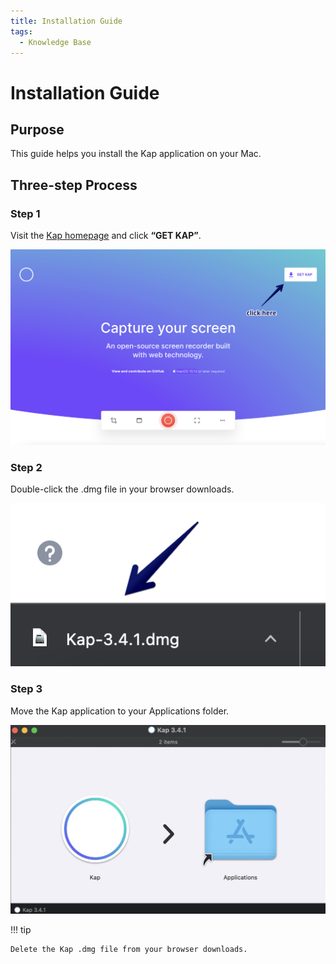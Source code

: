 ```yaml
---
title: Installation Guide
tags:
  - Knowledge Base
---
```


# Installation Guide

## **Purpose**

This guide helps you install the Kap application on your Mac.

## **Three-step Process**

### Step 1

Visit the <u>[Kap homepage](https://getkap.co/)</u> and click **“GET KAP”**.

![Kap homepage](../../assets/img/Installation-Guide_327695_images/393231.jpg)

### Step 2

Double-click the .dmg file in your browser downloads.

![Kap download](../../assets/img/Installation-Guide_327695_images/262187.jpg)

### Step 3

Move the Kap application to your Applications folder.

![Move Kap to Applications folder](../../assets/img/Installation-Guide_327695_images/688130.png)

!!! tip

    Delete the Kap .dmg file from your browser downloads.

